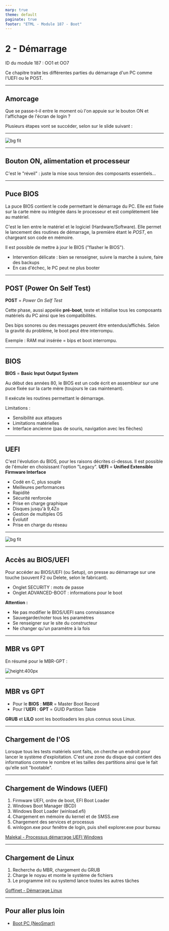 ```yaml
---
marp: true
theme: default
paginate: true
footer: "ETML - Module 187 - Boot"
---
```


<!-- header: "Module 187 - Démarrage" -->
# 2 - Démarrage

ID du module 187 : OO1 et OO7

Ce chapitre traite les différentes parties du démarrage d'un PC comme l'UEFI ou le POST.

---

## Amorcage

Que se passe-t-il entre le moment où l'on appuie sur le bouton ON et l'affichage de l'écran de login ?

Plusieurs étapes vont se succéder, selon sur le slide suivant :

---

![bg fit](Capt-seq-dem-pc.PNG)

---

## Bouton ON, alimentation et processeur

C'est le "réveil" : juste la mise sous tension des composants essentiels...

---

## Puce BIOS

La puce BIOS contient le code permettant le démarrage du PC. Elle est fixée sur la carte mère ou intégrée dans le processeur et est complètement liée au matériel.

C'est le lien entre le matériel et le logiciel (Hardware/Software).
Elle permet le lancement des routines de démarrage, la première étant le *POST*, en chargeant son code en mémoire.

Il est possible de mettre à jour le BIOS ("flasher le BIOS").
- Intervention délicate : bien se renseigner, suivre la marche à suivre, faire des backups
- En cas d'échec, le PC peut ne plus booter

---

## POST (Power On Self Test)

**POST** = *Power On Self Test*

Cette phase, aussi appelée **pré-boot**, teste et initialise tous les composants matériels du PC ainsi que les compatibilités.

Des bips sonores ou des messages peuvent être entendus/affichés. Selon la gravité du problème, le boot peut être interrompu.

Exemple : RAM mal insérée = bips et boot interrompu.

---

## BIOS

**BIOS** = **Basic Input Output System**

Au début des années 80, le BIOS est un code écrit en assembleur sur une puce fixée sur la carte mère (toujours le cas maintenant).

Il exécute les routines permettant le démarrage.

Limitations :
- Sensibilité aux attaques
- Limitations matérielles
- Interface ancienne (pas de souris, navigation avec les flèches)

---

## UEFI

C'est l'évolution du BIOS, pour les raisons décrites ci-dessus. Il est possible de l'émuler en choisissant l'option "Legacy". **UEFI** = **Unified Extensible Firmware Interface**
- Codé en C, plus souple
- Meilleures performances
- Rapidité
- Sécurité renforcée
- Prise en charge graphique
- Disques jusqu'à 9,4Zo
- Gestion de multiples OS
- Évolutif
- Prise en charge du réseau

---

![bg fit](Capt-uefi-main.PNG)

---

## Accès au BIOS/UEFI

Pour accéder au BIOS/UEFI (ou Setup), on presse au démarrage sur une touche (souvent F2 ou Delete, selon le fabricant).

- Onglet SECURITY : mots de passe
- Onglet ADVANCED-BOOT : informations pour le boot

**Attention :**
- Ne pas modifier le BIOS/UEFI sans connaissance
- Sauvegarder/noter tous les paramètres
- Se renseigner sur le site du constructeur
- Ne changer qu'un paramètre à la fois

---

## MBR vs GPT

En résumé pour le MBR-GPT :

![height:400px](Capt-resume-mbr-gpt.PNG)

---

## MBR vs GPT

- Pour le **BIOS** : **MBR** = Master Boot Record
- Pour l'**UEFI** : **GPT** = GUID Partition Table

**GRUB** et **LILO** sont les bootloaders les plus connus sous Linux.

---

## Chargement de l'OS

Lorsque tous les tests matériels sont faits, on cherche un endroit pour lancer le système d'exploitation. 
C'est une zone du disque qui contient des informations comme le nombre et les tailles des partitions ainsi que le fait qu'elle soit "bootable".

---

## Chargement de Windows (UEFI)

1. Firmware UEFI, ordre de boot, EFI Boot Loader
2. Windows Boot Manager (BCD)
3. Windows Boot Loader (winload.efi)
4. Chargement en mémoire du kernel et de SMSS.exe
5. Chargement des services et processus
6. winlogon.exe pour fenêtre de login, puis shell explorer.exe pour bureau

[Malekal - Processus démarrage UEFI Windows](https://www.malekal.com/processus-demarrage-uefi-windows/)

---

## Chargement de Linux

1. Recherche du MBR, chargement du GRUB
2. Charge le noyau et monte le système de fichiers
3. Le programme init ou systemd lance toutes les autres tâches

[Goffinet - Démarrage Linux](https://linux.goffinet.org/administration/processus-et-demarrage/demarrage-du-systeme-linux/)

---

## Pour aller plus loin

- [Boot PC (NeoSmart)](https://neosmart.net/wiki/mbr-boot-process/)

